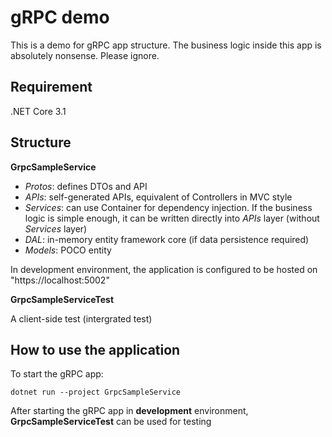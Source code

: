 # gRPC demo
This is a demo for gRPC app structure. The business logic inside this app is absolutely nonsense. Please ignore. 

## Requirement
.NET Core 3.1

## Structure
**GrpcSampleService**
* _Protos_: defines DTOs and API
* _APIs_: self-generated APIs, equivalent of Controllers in MVC style
* _Services_: can use Container for dependency injection.
If the business logic is simple enough, it can be written directly into _APIs_ layer (without _Services_ layer)
* _DAL_: in-memory entity framework core (if data persistence required)
* _Models_: POCO entity

In development environment, the application is configured to be hosted on "https://localhost:5002"

**GrpcSampleServiceTest**

A client-side test (intergrated test)

## How to use the application

To start the gRPC app:

```
dotnet run --project GrpcSampleService
```

After starting the gRPC app in **development** environment, 
**GrpcSampleServiceTest** can be used for testing
